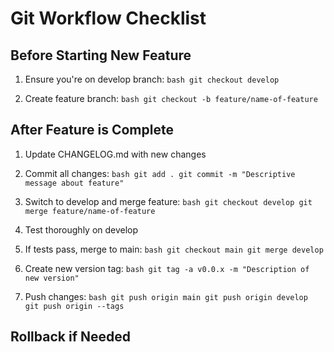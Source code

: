 # Git Workflow Checklist

## Before Starting New Feature
1. Ensure you're on develop branch:   ```bash
   git checkout develop   ```

2. Create feature branch:   ```bash
   git checkout -b feature/name-of-feature   ```

## After Feature is Complete
1. Update CHANGELOG.md with new changes
2. Commit all changes:   ```bash
   git add .
   git commit -m "Descriptive message about feature"   ```

3. Switch to develop and merge feature:   ```bash
   git checkout develop
   git merge feature/name-of-feature   ```

4. Test thoroughly on develop

5. If tests pass, merge to main:   ```bash
   git checkout main
   git merge develop   ```

6. Create new version tag:   ```bash
   git tag -a v0.0.x -m "Description of new version"   ```

7. Push changes:   ```bash
   git push origin main
   git push origin develop
   git push origin --tags   ```

## Rollback if Needed 